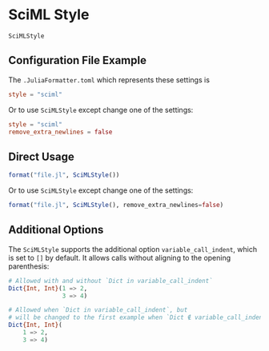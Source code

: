 # SciML Style

```@docs
SciMLStyle
```

## Configuration File Example

The `.JuliaFormatter.toml` which represents these settings is

```toml
style = "sciml"
```

Or to use `SciMLStyle` except change one of the settings:

```toml
style = "sciml"
remove_extra_newlines = false
```

## Direct Usage

```julia
format("file.jl", SciMLStyle())
```

Or to use `SciMLStyle` except change one of the settings:

```julia
format("file.jl", SciMLStyle(), remove_extra_newlines=false)
```

## Additional Options

The `SciMLStyle` supports the additional option `variable_call_indent`,
which is set to `[]` by default.
It allows calls without aligning to the opening parenthesis:

```julia
# Allowed with and without `Dict in variable_call_indent`
Dict{Int, Int}(1 => 2,
               3 => 4)

# Allowed when `Dict in variable_call_indent`, but
# will be changed to the first example when `Dict ∉ variable_call_indent`.
Dict{Int, Int}(
    1 => 2,
    3 => 4)
```
